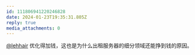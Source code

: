 ```yaml
---
id: 111806941220246828
date: 2024-01-23T19:35:31.805Z
reply: true
media_attachments: 0
---
```


[@lehhair](https://misskey.lehhair.net/@lehhair) 优化得加钱，这也是为什么出租服务器的细分领域还能挣到钱的原因。

